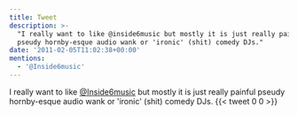 ```yaml
---
title: Tweet
description: >-
  "I really want to like @inside6music but mostly it is just really painful
  pseudy hornby-esque audio wank or 'ironic' (shit) comedy DJs."
date: '2011-02-05T11:02:38+00:00'
mentions:
  - '@Inside6music'
---
```

I really want to like [@Inside6music](https://twitter.com/@Inside6music) but mostly it is just really painful pseudy hornby-esque audio wank or 'ironic' (shit) comedy DJs.
      {{< tweet 0 0 >}}
    
